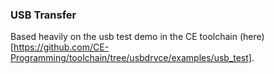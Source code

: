 ### USB Transfer

Based heavily on the usb test demo in the CE toolchain (here)[https://github.com/CE-Programming/toolchain/tree/usbdrvce/examples/usb_test].
